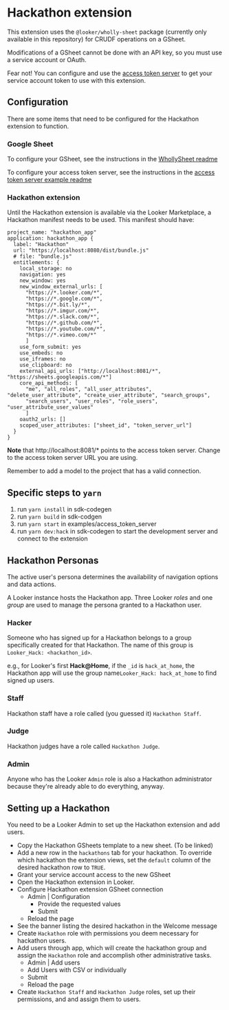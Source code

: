 # Hackathon extension

This extension uses the `@looker/wholly-sheet` package (currently only available in this repository) for CRUDF operations on a GSheet.

Modifications of a GSheet cannot be done with an API key, so you must use a service account or OAuth.

Fear not! You can configure and use the [access token server](/examples/access-token-server) to get your service account token to use with this extension.

## Configuration

There are some items that need to be configured for the Hackathon extension to function.

### Google Sheet

To configure your GSheet, see the instructions in the [WhollySheet readme](../wholly-sheet/README.md#getting-your-gsheet-credentials)

To configure your access token server, see the instructions in the [access token server example readme](../../examples/access-token-server/README.md)

### Hackathon extension

Until the Hackathon extension is available via the Looker Marketplace, a Hackathon manifest needs to be used. This manifest should have:

```lookml
project_name: "hackathon_app"
application: hackathon_app {
  label: "Hackathon"
  url: "https://localhost:8080/dist/bundle.js"
  # file: "bundle.js"
  entitlements: {
    local_storage: no
    navigation: yes
    new_window: yes
    new_window_external_urls: [
      "https://*.looker.com/*",
      "https://*.google.com/*",
      "https://*.bit.ly/*",
      "https://*.imgur.com/*",
      "https://*.slack.com/*",
      "https://*.github.com/*",
      "https://*.youtube.com/*",
      "https://*.vimeo.com/*"
      ]
    use_form_submit: yes
    use_embeds: no
    use_iframes: no
    use_clipboard: no
    external_api_urls: ["http://localhost:8081/*", "https://sheets.googleapis.com/*"]
    core_api_methods: [
      "me", "all_roles", "all_user_attributes", "delete_user_attribute", "create_user_attribute", "search_groups",
      "search_users", "user_roles", "role_users", "user_attribute_user_values"
      ]
    oauth2_urls: []
    scoped_user_attributes: ["sheet_id", "token_server_url"]
  }
}
```

**Note** that http://localhost:8081/\* points to the access token server. Change to the access token server URL you are using.

Remember to add a model to the project that has a valid connection.

## Specific steps to `yarn`
1. run `yarn install` in sdk-codegen 
2. run `yarn build` in sdk-codgen
3. run `yarn start` in examples/access_token_server
4. run `yarn dev:hack` in sdk-codegen to start the development server and connect to the extension

## Hackathon Personas

The active user's persona determines the availability of navigation options and data actions.

A Looker instance hosts the Hackathon app. Three Looker _roles_ and one _group_ are used to manage the persona granted to a Hackathon user.

### Hacker

Someone who has signed up for a Hackathon belongs to a group specifically created for that Hackathon. The name of this group is `Looker_Hack: <hackathon_id>`.

e.g., for Looker's first **Hack@Home**, if the `_id` is `hack_at_home`, the Hackathon app will use the group name`Looker_Hack: hack_at_home` to find signed up users.

### Staff

Hackathon staff have a role called (you guessed it) `Hackathon Staff`.

### Judge

Hackathon judges have a role called `Hackathon Judge`.

### Admin

Anyone who has the Looker `Admin` role is also a Hackathon administrator because they're already able to do everything, anyway.

## Setting up a Hackathon

You need to be a Looker Admin to set up the Hackathon extension and add users.

- Copy the Hackathon GSheets template to a new sheet. (To be linked)
- Add a new row in the `hackathons` tab for your hackathon. To override which hackathon the extension views, set the `default` column of the desired hackathon row to `TRUE`.
- Grant your service account access to the new GSheet
- Open the Hackathon extension in Looker.
- Configure Hackathon extension GSheet connection
  - Admin | Configuration
    - Provide the requested values
    - Submit
  - Reload the page
- See the banner listing the desired hackathon in the Welcome message
- Create `Hackathon` role with permissions you deem necessary for hackathon users.
- Add users through app, which will create the hackathon group and assign the `Hackathon` role and accomplish other administrative tasks.
  -   Admin | Add users
    -  Add Users with CSV or individually
    -  Submit
  -  Reload the page
- Create `Hackathon Staff` and `Hackathon Judge` roles, set up their permissions, and and assign them to users.
